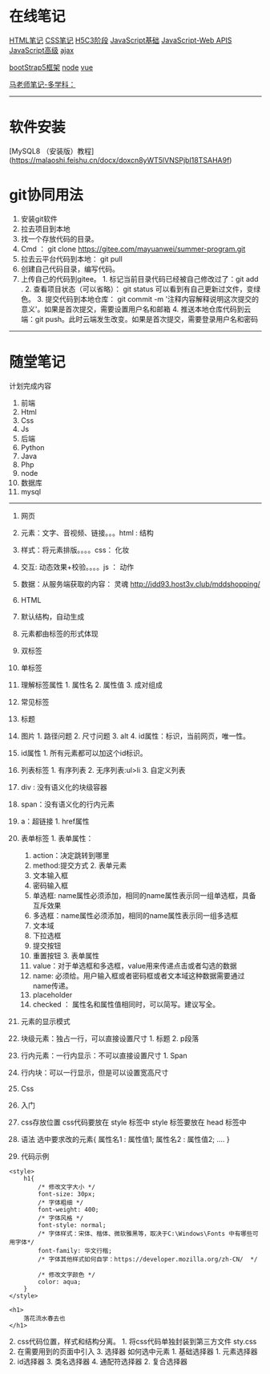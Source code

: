 # 在线笔记
[HTML笔记](https://www.yuque.com/myw/mps0hv)
[CSS笔记](https://www.yuque.com/myw/css)
[H5C3阶段](https://www.yuque.com/myw/di8gqh)
[JavaScript基础](https://www.yuque.com/myw/javascriptbasic)
[JavaScript-Web APIS](https://www.yuque.com/myw/hpkan9)
[JavaScript高级](https://www.yuque.com/myw/hpkan9)
[ajax](https://malaoshi.feishu.cn/drive/folder/fldcn09fMgibeWqEvCUpplfNpAh)

[bootStrap5框架](https://malaoshi.feishu.cn/drive/folder/fldcnnMfYzqc0yUCr6CIMq2AwQf)
[node](https://malaoshi.feishu.cn/drive/folder/fldcnoGTRNHim2vTzdmx3FSmInc)
[vue](https://malaoshi.feishu.cn/drive/folder/fldcniDngiRjKlgjf2rwLjBttwh)


[马老师笔记-多学科：](https://www.yuque.com/myw)

---

# 软件安装
[MySQL8 （安装版）教程]
(https://malaoshi.feishu.cn/docx/doxcn8yWT5lVNSPjbI18TSAHA9f)

# git协同用法
1. 安装git软件
2. 拉去项目到本地
  1. 找一个存放代码的目录。
  2. Cmd ： git clone https://gitee.com/mayuanwei/summer-program.git
  3. 拉去云平台代码到本地： git pull
  4. 创建自己代码目录，编写代码。
  5. 上传自己的代码到gitee。
    1.  标记当前目录代码已经被自己修改过了：git add .
    2. 查看项目状态（可以省略）： git status  可以看到有自己更新过文件，变绿色。
    3. 提交代码到本地仓库： git commit -m '注释内容解释说明这次提交的意义'。如果是首次提交，需要设置用户名和邮箱
    4. 推送本地仓库代码到云端：git push。此时云端发生改变。如果是首次提交，需要登录用户名和密码

---

# 随堂笔记
计划完成内容
1. 前端
  1. Html
  2. Css
  3. Js
2. 后端
  1. Python
  2. Java
  3. Php 
  4. node
3. 数据库
  1. mysql
---
1. 网页
1. 元素：文字、音视频、链接。。。html : 结构
  1. 样式：将元素排版。。。。css：  化妆
2. 交互: 动态效果+校验。。。。js  ： 动作
  1. 数据：从服务端获取的内容：  灵魂
http://jdd93.host3v.club/mddshopping/

2. HTML
1. 默认结构，自动生成
2. 元素都由标签的形式体现
  1. 双标签
  2. 单标签
  3. 理解标签属性
    1. 属性名
    2. 属性值
    3. 成对组成
3. 常见标签
  1. 标题
  2. 图片
    1. 路径问题
    2. 尺寸问题
    3. alt
    4. id属性：标识，当前网页，唯一性。
  3. id属性
    1. 所有元素都可以加这个id标识。
  4. 列表标签
    1. 有序列表
    2. 无序列表:ul>li
    3. 自定义列表
  5. div : 没有语义化的块级容器
  6. span：没有语义化的行内元素
  7. a：超链接
    1. href属性
  8. 表单标签
    1. 表单属性：
      1. action：决定跳转到哪里
      2. method:提交方式
    2. 表单元素
      1. 文本输入框
      2. 密码输入框
      3. 单选框: name属性必须添加，相同的name属性表示同一组单选框，具备互斥效果
      4. 多选框：name属性必须添加，相同的name属性表示同一组多选框
      5. 文本域
      6. 下拉选框
      7. 提交按钮
      8. 重置按钮
    3. 表单属性
      1. value：对于单选框和多选框，value用来传递点击或者勾选的数据
      2. name: 必须给。用户输入框或者密码框或者文本域这种数据需要通过name传递。
      3. placeholder
      4. checked ： 属性名和属性值相同时，可以简写。建议写全。
4. 元素的显示模式
  1. 块级元素：独占一行，可以直接设置尺寸
    1. 标题
    2. p段落
  2. 行内元素：一行内显示：不可以直接设置尺寸
    1. Span
  3. 行内块：可以一行显示，但是可以设置宽高尺寸

3. Css
1. 入门
  1. css存放位置
css代码要放在 style 标签中
 style  标签要放在 head 标签中
  2. 语法
选中要求改的元素{
    属性名1 : 属性值1;
    属性名2 : 属性值2;
    ....
}
  1. 代码示例
<!DOCTYPE html>
<html lang="en">
<head>
    <meta charset="UTF-8">
    <meta name="viewport" content="width=device-width, initial-scale=1.0">
    <title>样式入门：基本样式</title>

    <style>
        h1{
            /* 修改文字大小 */
            font-size: 30px;
            /* 字体粗细 */
            font-weight: 400;
            /* 字体风格 */
            font-style: normal;
            /* 字体样式：宋体、楷体、微软雅黑等，取决于C:\Windows\Fonts 中有哪些可用字体*/
            font-family: 华文行楷;
            /* 字体其他样式如何自学：https://developer.mozilla.org/zh-CN/  */

            /* 修改文字颜色 */
            color: aqua;
        }
    </style>
</head>
<body>
    
    <h1>
        落花流水春去也
    </h1>
</body>
</html>
2. css代码位置，样式和结构分离。
1. 将css代码单独封装到第三方文件  sty.css 
2. 在需要用到的页面中引入 
<link rel="stylesheet" href="./sty.css">
3. 选择器
如何选中元素
1. 基础选择器
  1. 元素选择器
  2. id选择器
  3. 类名选择器
  4. 通配符选择器
2. 复合选择器